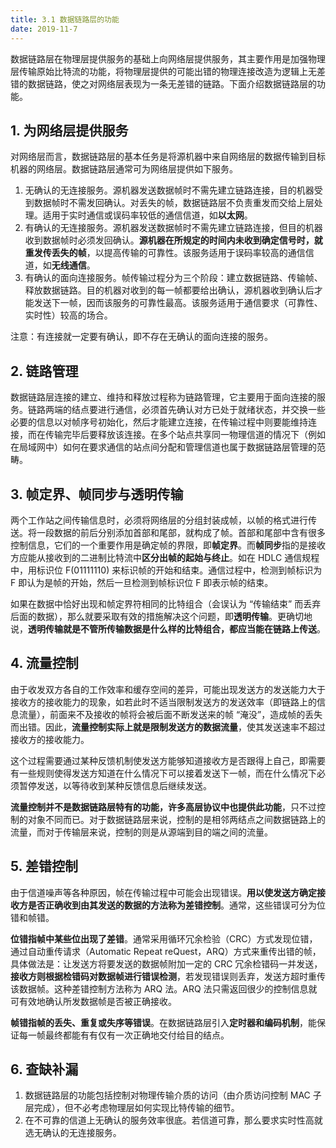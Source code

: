 ```yaml
---
title: 3.1 数据链路层的功能
date: 2019-11-7
---
```


数据链路层在物理层提供服务的基础上向网络层提供服务，其主要作用是加强物理层传输原始比特流的功能，将物理层提供的可能出错的物理连接改造为逻辑上无差错的数据链路，使之对网络层表现为一条无差错的链路。下面介绍数据链路层的功能。

## 1. 为网络层提供服务

对网络层而言，数据链路层的基本任务是将源机器中来自网络层的数据传输到目标机器的网络层。数据链路层通常可为网络层提供如下服务。

1. 无确认的无连接服务。源机器发送数据帧时不需先建立链路连接，目的机器受到数据帧时不需发回确认。对丢失的帧，数据链路层不负责重发而交给上层处理。适用于实时通信或误码率较低的通信信道，如**以太网**。
2. 有确认的无连接服务。源机器发送数据帧时不需先建立链路连接，但目的机器收到数据帧时必须发回确认。**源机器在所规定的时间内未收到确定信号时，就重发传丢失的帧**，以提高传输的可靠性。该服务适用于误码率较高的通信信道，如**无线通信**。
3. 有确认的面向连接服务。帧传输过程分为三个阶段：建立数据链路、传输帧、释放数据链路。目的机器对收到的每一帧都要给出确认，源机器收到确认后才能发送下一帧，因而该服务的可靠性最高。该服务适用于通信要求（可靠性、实时性）较高的场合。

注意：有连接就一定要有确认，即不存在无确认的面向连接的服务。

## 2. 链路管理

数据链路层连接的建立、维持和释放过程称为链路管理，它主要用于面向连接的服务。链路两端的结点要进行通信，必须首先确认对方已处于就绪状态，并交换一些必要的信息以对帧序号初始化，然后才能建立连接，在传输过程中则要能维持连接，而在传输完毕后要释放该连接。在多个站点共享同一物理信道的情况下（例如在局域网中）如何在要求通信的站点间分配和管理信道也属于数据链路层管理的范畴。

## 3. 帧定界、帧同步与透明传输

两个工作站之间传输信息时，必须将网络层的分组封装成帧，以帧的格式进行传送。将一段数据的前后分别添加首部和尾部，就构成了帧。首部和尾部中含有很多控制信息，它们的一个重要作用是确定帧的界限，即**帧定界**。而**帧同步**指的是接收方应能从接收到的二进制比特流中**区分出帧的起始与终止**。如在 HDLC 通信规程中，用标识位 F(01111110) 来标识帧的开始和结束。通信过程中，检测到帧标识为 F 即认为是帧的开始，然后一旦检测到帧标识位 F 即表示帧的结束。

如果在数据中恰好出现和帧定界符相同的比特组合（会误认为 “传输结束” 而丢弃后面的数据），那么就要采取有效的措施解决这个问题，即**透明传输**。更确切地说，**透明传输就是不管所传输数据是什么样的比特组合，都应当能在链路上传送**。

## 4. 流量控制

由于收发双方各自的工作效率和缓存空间的差异，可能出现发送方的发送能力大于接收方的接收能力的现象，如若此时不适当限制发送方的发送效率（即链路上的信息流量），前面来不及接收的帧将会被后面不断发送来的帧 “淹没”，造成帧的丢失而出错。因此，**流量控制实际上就是限制发送方的数据流量**，使其发送速率不超过接收方的接收能力。

这个过程需要通过某种反馈机制使发送方能够知道接收方是否跟得上自己，即需要有一些规则使得发送方知道在什么情况下可以接着发送下一帧，而在什么情况下必须暂停发送，以等待收到某种反馈信息后继续发送。

**流量控制并不是数据链路层特有的功能，许多高层协议中也提供此功能**，只不过控制的对象不同而已。对于数据链路层来说，控制的是相邻两结点之间数据链路上的流量，而对于传输层来说，控制的则是从源端到目的端之间的流量。

## 5. 差错控制

由于信道噪声等各种原因，帧在传输过程中可能会出现错误。**用以使发送方确定接收方是否正确收到由其发送的数据的方法称为差错控制**。通常，这些错误可分为位错和帧错。

**位错指帧中某些位出现了差错**。通常采用循环冗余检验（CRC）方式发现位错，通过自动重传请求（Automatic Repeat reQuest，ARQ）方式来重传出错的帧，具体做法是：让发送方将要发送的数据帧附加一定的 CRC 冗余检错码一并发送，**接收方则根据检错码对数据帧进行错误检测**，若发现错误则丢弃，发送方超时重传该数据帧。这种差错控制方法称为 ARQ 法。ARQ 法只需返回很少的控制信息就可有效地确认所发数据帧是否被正确接收。

**帧错指帧的丢失、重复或失序等错误**。在数据链路层引入**定时器和编码机制**，能保证每一帧最终都能有有仅有一次正确地交付给目的结点。

## 6. 查缺补漏

1. 数据链路层的功能包括控制对物理传输介质的访问（由介质访问控制 MAC 子层完成），但不必考虑物理层如何实现比特传输的细节。
2. 在不可靠的信道上无确认的服务效率很底。若信道可靠，那么要求实时性高就选无确认的无连接服务。